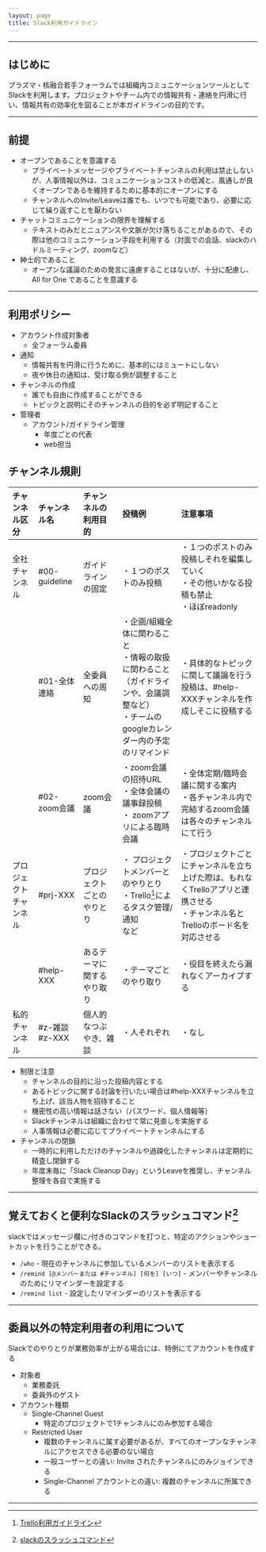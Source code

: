 ```yaml
---
layout: page
title: Slack利用ガイドライン
---
```


---
## はじめに
プラズマ・核融合若手フォーラムでは組織内コミュニケーションツールとしてSlackを利用します。プロジェクトやチーム内での情報共有・連絡を円滑に行い、情報共有の効率化を図ることが本ガイドラインの目的です。

---
## 前提
- オープンであることを意識する
    - プライベートメッセージやプライベートチャンネルの利用は禁止しないが、人事情報以外は、コミュニケーションコストの低減と、風通しが良くオープンであるを維持するために基本的にオープンにする
    - チャンネルへのInvite/Leaveは誰でも、いつでも可能であり、必要に応じて繰り返すことを厭わない
- チャットコミュニケーションの限界を理解する
    - テキストのみだとニュアンスや文脈が欠け落ちることがあるので、その際は他のコミュニケーション手段を利用する（対面での会話、slackのハドルミーティング、zoomなど）
- 紳士的であること
    - オープンな議論のための発言に遠慮することはないが、十分に配慮し、All for One であることを意識する

---
## 利用ポリシー
- アカウント作成対象者
    - 全フォーラム委員
- 通知
    - 情報共有を円滑に行うために、基本的にはミュートにしない
    - 夜や休日の通知は、受け取る側が調整すること
- チャンネルの作成
    - 誰でも自由に作成することができる
    - トピックと説明にそのチャンネルの目的を必ず明記すること
- 管理者
    - アカウント/ガイドライン管理
        - 年度ごとの代表
        - web担当

## チャンネル規則

|  **チャンネル区分** | **チャンネル名** | **チャンネルの利用目的** | **投稿例** | **注意事項** |
| :--- | :--- | :--- | :--- | :--- |
| 全社チャンネル | #00-guideline | ガイドラインの固定　|・１つのポストのみ投稿　| ・１つのポストのみ投稿しそれを編集していく <br/> ・その他いかなる投稿も禁止 <br/> ・ほぼreadonly |
|   | #01-全体連絡 | 全委員への周知 |・企画/組織全体に関わること<br/>・情報の取扱に関わること（ガイドラインや、会議調整など）<br/> ・チームのgoogleカレンダー内の予定のリマインド　|・具体的なトピックに関して議論を行う投稿は、#help-XXXチャンネルを作成しそこに投稿する |
|   | #02-zoom会議 | zoom会議 |・zoom会議の招待URL<br/>・全体会議の議事録投稿<br/>・ zoomアプリによる臨時会議　|・全体定期/臨時会議に関する案内<br/>・各チャンネル内で完結するzoom会議は各々のチャンネルにて行う |
|  プロジェクトチャンネル | #prj-XXX | プロジェクトごとのやりとり |・ プロジェクトメンバーとのやりとり<br/>・Trello[^1]によるタスク管理/通知<br/>など |・プロジェクトごとにチャンネルを立ち上げた際は、もれなくTrelloアプリと連携させる<br/>・チャンネル名とTrelloのボード名を対応させる |
|   | #help-XXX | あるテーマに関するやり取り |・テーマごとのやり取り |・役目を終えたら漏れなくアーカイブする |
| 私的チャンネル | #z-雑談<br/>#z-XXX | 個人的なつぶやき、雑談 |・人それぞれ | ・なし |


- 制限と注意
    - チャンネルの目的に沿った投稿内容とする
    - あるトピックに関する討論を行いたい場合は#help-XXXチャンネルを立ち上げ、該当人物を招待すること
    - 機密性の高い情報は話さない（パスワード、個人情報等）
    - Slackチャンネルは組織に合わせて常に見直しを実施する
    - 人事情報は必要に応じてプライベートチャンネルにする
- チャンネルの閉鎖
    - 一時的に利用しただけのチャンネルや過疎化したチャンネルは定期的に精査し閉鎖する
    - 年度末毎に「Slack Cleanup Day」というLeaveを推奨し、チャンネル整理を各自で実施する

---
## 覚えておくと便利なSlackのスラッシュコマンド[^2]
slackではメッセージ欄に`/`付きのコマンドを打つと、特定のアクションやショートカットを行うことができる。
- `/who` - 現在のチャンネルに参加しているメンバーのリストを表示する
- `/remind [@メンバーまたは #チャンネル] [何を] [いつ]` - メンバーやチャンネルのためにリマインダーを設定する
- `/remind list` - 設定したリマインダーのリストを表示する

---
## 委員以外の特定利用者の利用について
Slackでのやりとりが業務効率が上がる場合には、特例にてアカウントを作成する
- 対象者
    - 業務委託
    - 委員外のゲスト
- アカウント種類
    - Single-Channel Guest
        - 特定のプロジェクトで1チャンネルにのみ参加する場合
    - Restricted User
        - 複数のチャンネルに属す必要があるが、すべてのオープンなチャンネルにアクセスできる必要のない場合
        - 一般ユーザーとの違い: Invite されたチャンネルにのみジョインできる
        - Single-Channel アカウントとの違い: 複数のチャンネルに所属できる

---
[^1]: [Trello利用ガイドライン](trello-guideline.md)
[^2]: [slackのスラッシュコマンド](https://slack.com/intl/ja-jp/help/articles/201259356-Slack-のスラッシュコマンド)